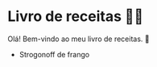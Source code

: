 # Livro de receitas :man_cook:

Olá! Bem-vindo ao meu livro de receitas. :wave:

- Strogonoff de frango